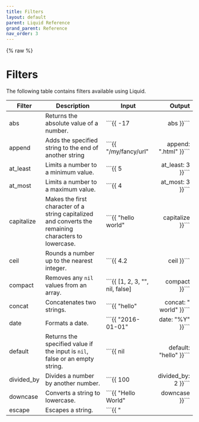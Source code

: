 ```yaml
---
title: Filters
layout: default
parent: Liquid Reference
grand_parent: Reference
nav_order: 3
---
```


{% raw %}
# Filters

The following table contains filters available using Liquid.

| Filter | Description | Input | Output |
| --- | --- | --- | --: |
| abs | Returns the absolute value of a number. | ```{{ -17 | abs }}``` | 17 |
| append | Adds the specified string to the end of another string | ```{{ "/my/fancy/url" | append: ".html" }}``` | ```/my/fancy/url.html``` |
| at_least | Limits a number to a minimum value. | ```{{ 5 | at_least: 3 }}``` | ```5``` |
| at_most | Limits a number to a maximum value. | ```{{ 4 | at_most: 3 }}``` | ```3``` |
| capitalize | Makes the first character of a string capitalized and converts the remaining characters to lowercase. | ```{{ "hello world" | capitalize }}``` | ```Hello world``` |
| ceil | Rounds a number up to the nearest integer. | ```{{ 4.2 | ceil }}``` | ```5``` |
| compact | Removes any ```nil``` values from an array. | ```{{ [1, 2, 3, "", nil, false] | compact }}``` | ```[1, 2, 3]``` |
| concat | Concatenates two strings. | ```{{ "hello" | concat: " world" }}``` | ```hello world``` |
| date | Formats a date. | ```{{ "2016-01-01" | date: "%Y" }}``` | ```2016``` |
| default | Returns the specified value if the input is ```nil```, false or an empty string. | ```{{ nil | default: "hello" }}``` | ```hello``` |
| divided_by | Divides a number by another number. | ```{{ 100 | divided_by: 2 }}``` | ```50``` |
| downcase | Converts a string to lowercase. | ```{{ "Hello World" | downcase }}``` | ```hello world``` |
| escape | Escapes a string. | ```{{ "<script>" | escape }}``` | ```&lt;script&gt;``` |
| escape_once | Escapes a string once. | ```{{ "<script>" | escape_once }}``` | ```&lt;script&gt;``` |
| first | Returns the first element of an array. | ```{{ [1, 2, 3] | first }}``` | ```1``` |
| floor | Rounds a number down to the nearest integer. | ```{{ 4.2 | floor }}``` | ```4``` |
| join | Joins the elements of an array with a specified string. | ```{{ [1, 2, 3] | join: ", " }}``` | ```1, 2, 3``` |
| last | Returns the last element of an array. | ```{{ [1, 2, 3] | last }}``` | ```3``` |
| lstrip | Removes whitespace from the left side of a string. | ```{{ " hello world " | lstrip }}``` | ```hello world ``` |
| map | Applies a filter to each element of an array. | ```{{ [1, 2, 3] | map: "plus: 1" }}``` | ```[2, 3, 4]``` |
| minus | Subtracts a number from another number. | ```{{ 100 | minus: 50 }}``` | ```50``` |
| modulo | Returns the remainder of a number divided by another number. | ```{{ 100 | modulo: 3 }}``` | ```1``` |
| newline_to_br | Converts newlines to ```<br>``` tags. | ```{{ "hello \n world" | newline_to_br }}``` | ```hello <br> world``` |
| plus | Adds a number to another number. | ```{{ 100 | plus: 50 }}``` | ```150``` |
| prepend | Adds the specified string to the beginning of another string. | ```{{ "fancy/url" | prepend: "/my/" }}``` | ```/my/fancy/url``` |
| remove | Removes all instances of a specified string from another string. | ```{{ "hello world" | remove: "l" }}``` | ```heo word``` |
| remove_first | Removes the first instance of a specified string from another string. | ```{{ "hello world" | remove_first: "l" }}``` | ```hello word``` |
| replace | Replaces all instances of a specified string with another string. | ```{{ "hello world" | replace: "l", "p" }}``` | ```heppo worpd``` |
| reverse | Reverses the order of the elements in an array. | ```{{ [1, 2, 3] | reverse }}``` | ```[3, 2, 1]``` |
| round | Rounds a number to the nearest integer. | ```{{ 4.2 | round }}``` | ```4``` |
| rstrip | Removes whitespace from the right side of a string. | ```{{ " hello world " | rstrip }}``` | ``` hello world``` |
| size | Returns the size of an array or string. | ```{{ [1, 2, 3] | size }}``` | ```3``` |
| slice | Returns a slice of an array. | ```{{ [1, 2, 3] | slice: 1, 2 }}``` | ```[2, 3]``` |
| sort | Sorts the elements of an array. | ```{{ [3, 2, 1] | sort }}``` | ```[1, 2, 3]``` |
| sort_natural | Sorts the elements of an array in natural order. | ```{{ ["a1", "a2", "a10"] | sort_natural }}``` | ```["a1", "a2", "a10"]``` |
| split | Splits a string into an array. | ```{{ "hello world" | split: " " }}``` | ```["hello", "world"]``` |
| strip | Removes whitespace from both sides of a string. | ```{{ " hello world " | strip }}``` | ```hello world``` |
| strip_html | Removes HTML tags from a string. | ```{{ "<p>hello world</p>" | strip_html }}``` | ```hello world``` |
| strip_newlines | Removes newlines from a string. | ```{{ "hello \n world" | strip_newlines }}``` | ```hello world``` |
| times | Multiplies a number by another number. | ```{{ 100 | times: 2 }}``` | ```200``` |
| truncate | Truncates a string to a specified length. | ```{{ "hello world" | truncate: 5 }}``` | ```hello...``` |
| truncatewords | Truncates a string to a specified number of words. | ```{{ "hello world" | truncatewords: 1 }}``` | ```hello...``` |
| uniq | Removes duplicate elements from an array. | ```{{ [1, 2, 3, 2, 1] | uniq }}``` | ```[1, 2, 3]``` |
| upcase | Converts a string to uppercase. | ```{{ "Hello World" | upcase }}``` | ```HELLO WORLD``` |
| url_encode | URL encodes a string. | ```{{ "hello world" | url_encode }}``` | ```hello%20world``` |
| url_decode | URL decodes a string. | ```{{ "hello%20world" | url_decode }}``` | ```hello world``` |
| where | Filters an array of objects by a specified property. | ```{{ site.posts | where: "title", "hello world" }}``` | ```[<Post title="hello world">]``` |

[Previous](operators.html) | [Home](README.html) | [Next](truthy-and-falsy.html)

{% endraw %}